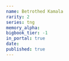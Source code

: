 ```yaml
---
name: Betrothed Kamala
rarity: 2
series: tng
memory_alpha:
bigbook_tier: -1
in_portal: true
date:
published: true
---
```



